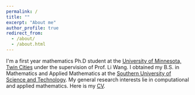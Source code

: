```yaml
---
permalink: /
title: ""
excerpt: "About me"
author_profile: true
redirect_from: 
  - /about/
  - /about.html
---
```


I'm a first year mathematics Ph.D student at the [University of Minnesota, Twin Cities](https://twin-cities.umn.edu/) under the supervision of Prof. Li Wang. I obtained my B.S. in Mathematics and Applied Mathematics at the [Southern University of Science and Technology](https://www.sustech.edu.cn/en/). My general research interests lie in computational and applied mathematics. Here is my [CV](https://hv1000.github.io/files/Yan_HUANG_CV.pdf).
